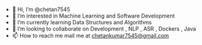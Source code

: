 - 👋 Hi, I’m @chetan7545
- 👀 I’m interested in Machine Learning and Software Development
- 🌱 I’m currently learning Data Structures and Algorithms
- 💞️ I’m looking to collaborate on Development , NLP , ASR  , Dockers , Java
- 📫 How to reach me mail me at chetankumar7545@gmail.com

<!---
chetan7545/chetan7545 is a ✨ special ✨ repository because its `README.md` (this file) appears on your GitHub profile.
You can click the Preview link to take a look at your changes.
--->
